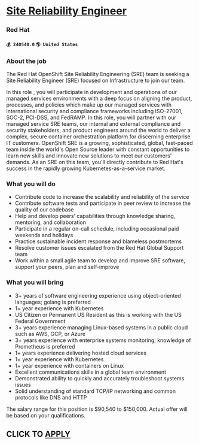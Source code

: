 # [Site Reliability Engineer](https://www.remotewlb.com/apply/site-reliability-engineer-57354)  
### Red Hat  
#### `💰 240540.0` `🌎 United States`  

### About the job

The Red Hat OpenShift Site Reliability Engineering (SRE) team is seeking a Site Reliability Engineer (SRE) focused on Infrastructure to join our team.

In this role , you will participate in development and operations of our managed services environments with a deep focus on aligning the product, processes, and policies which make up our managed services with international security and compliance frameworks including ISO-27001, SOC-2, PCI-DSS, and FedRAMP. In this role, you will partner with our managed service SRE teams, our internal and external compliance and security stakeholders, and product engineers around the world to deliver a complex, secure container orchestration platform for discerning enterprise IT customers. OpenShift SRE is a growing, sophisticated, global, fast-paced team inside the world's Open Source leader with constant opportunities to learn new skills and innovate new solutions to meet our customers' demands. As an SRE on this team, you'll directly contribute to Red Hat's success in the rapidly growing Kubernetes-as-a-service market.

### What you will do

  * Contribute code to increase the scalability and reliability of the service
  * Contribute software tests and participate in peer review to increase the quality of our codebase
  * Help and develop peers’ capabilities through knowledge sharing, mentoring, and collaboration
  * Participate in a regular on-call schedule, including occasional paid weekends and holidays
  * Practice sustainable incident response and blameless postmortems
  * Resolve customer issues escalated from the Red Hat Global Support team
  * Work within a small agile team to develop and improve SRE software, support your peers, plan and self-improve

### What you will bring

  * 3+ years of software engineering experience using object-oriented languages; golang is preferred
  * 1+ year experience with Kubernetes
  * US Citizen or Permanent US Resident as this is working with the US Federal Government
  * 3+ years experience managing Linux-based systems in a public cloud such as AWS, GCP, or Azure
  * 3+ years experience with enterprise systems monitoring; knowledge of Prometheus is preferred
  * 1+ years experience delivering hosted cloud services
  * 1+ year experience with Kubernetes
  * 1+ year experience with containers on Linux
  * Excellent communications skills in a global team environment
  * Demonstrated ability to quickly and accurately troubleshoot systems issues
  * Solid understanding of standard TCP/IP networking and common protocols like DNS and HTTP

The salary range for this position is $90,540 to $150,000. Actual offer will be based on your qualifications.

  
## CLICK TO [APPLY](https://www.remotewlb.com/apply/site-reliability-engineer-57354)

